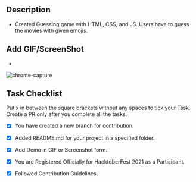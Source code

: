 ## Description

- Created Guessing game with HTML, CSS, and JS. Users have to guess the movies with given emojis.

## Add GIF/ScreenShot 

-
![chrome-capture](https://user-images.githubusercontent.com/57871796/135902658-a5f547db-022b-4940-86e6-b6f8cbf30465.gif)
 

## Task Checklist
Put x in between the square brackets without any spaces to tick your Task.  Create a PR only after you complete all the tasks.
- [x] You have created a new branch for contribution.
- [x] Added README.md for your project in a specified folder.
- [x] Add Demo in GIF or Screenshot form.
- [x] You are Registered Officially for HacktoberFest 2021 as a Participant.
- [x] Followed Contribution Guidelines.

